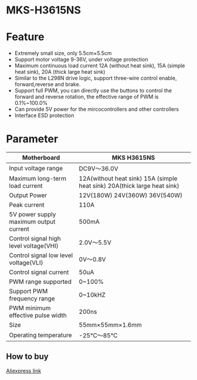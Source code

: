 # MKS-H3615NS
# Feature
* Extremely small size, only 5.5cm×5.5cm
* Support motor voltage 9-36V, under voltage protection
* Maximum continuous load current 12A (without heat sink), 15A (simple heat sink), 20A (thick large heat sink)
* Similar to the L298N drive logic, support three-wire control enable, forward,reverse and brake.
* Support full PWM, you can directly use the buttons to control the forward and reverse rotation, the effective range of PWM is 0.1%~100.0%
* Can provide 5V power for the mircocontrollers and other controllers
* Interface ESD protection
# Parameter
|Motherboard|MKS H3615NS|
|------------|--------------------|
|Input voltage range|  DC9V～36.0V |
|Maximum long-term load current| 12A(without heat sink) 15A (simple heat sink) 20A(thick large heat sink) |
|Output Power| 12V(180W) 24V(360W) 36V(540W) |
|Peak current| 110A |
|5V power supply maximum output current| 500mA |
|Control signal high level voltage(VHI)| 2.0V～5.5V |
|Control signal low level voltage(VLI)| 0V～0.8V |
|Control signal current| 50uA |
|PWM range supported| 0~100% |
|Support PWM frequency range| 0~10kHZ |
|PWM minimum effective pulse width |200ns|
|Size| 55mm×55mm×1.6mm |
|Operating temperature| -25℃～85℃ |
## How to buy
[Aliexpress link](https://www.aliexpress.com/item/1005004413242104.html)
